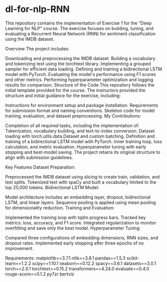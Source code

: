 # dl-for-nlp-RNN
This repository contains the implementation of Exercise 1 for the "Deep Learning for NLP" course. The exercise focuses on building, tuning, and evaluating a Recurrent Neural Network (RNN) for sentiment classification using the IMDB dataset.

Overview
The project includes:

Downloading and preprocessing the IMDB dataset.
Building a vocabulary and tokenizing text using the torchtext library.
Implementing a grouped sampler for efficient data loading.
Defining and training a bidirectional LSTM model with PyTorch.
Evaluating the model's performance using F1 scores and other metrics.
Performing hyperparameter optimization and logging results for comparison.
Structure of the Code
This repository follows the initial template provided for the course. The instructors provided the structure and initial guidance for the exercise, including:

Instructions for environment setup and package installation.
Requirements for submission format and naming conventions.
Skeleton code for model training, evaluation, and dataset preprocessing.
My Contributions:

Completion of all required tasks, including the implementation of:
Tokenization, vocabulary building, and text-to-index conversion.
Dataset loading with torch.utils.data.Dataset and custom batching.
Definition and training of a bidirectional LSTM model with PyTorch.
Inner training loop, loss calculation, and metric evaluation.
Hyperparameter tuning with early stopping and best-model saving.
The project retains its original structure to align with submission guidelines.

Key Features
Dataset Preparation:

Preprocessed the IMDB dataset using slicing to create train, validation, and test splits.
Tokenized text with spaCy and built a vocabulary limited to the top 20,000 tokens.
Bidirectional LSTM Model:

Model architecture includes an embedding layer, dropout, bidirectional LSTM, and linear layers.
Sequence pooling is applied using mean pooling for dimensionality reduction.
Training and Evaluation:

Implemented the training loop with tqdm progress bars.
Tracked key metrics: loss, accuracy, and F1 score.
Integrated regularization to monitor overfitting and save only the best model.
Hyperparameter Tuning:

Compared three configurations of embedding dimensions, RNN sizes, and dropout rates.
Implemented early stopping after three epochs of no improvement.

Requirements:
matplotlib==3.7.1
nltk==3.8.1
pandas==1.5.3
scikit-learn==1.2.2
scipy==1.10.1
seaborn==0.12.2
spacy==3.6.1
datasets==3.0.1
torch==2.0.1
torchtext==0.15.2
transformers==4.24.0
evaluate==0.4.0
rouge-score==0.1.2
py7zr
bertviz
